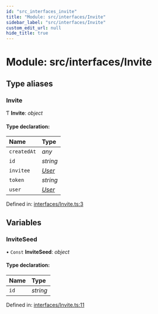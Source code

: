 ```yaml
---
id: "src_interfaces_invite"
title: "Module: src/interfaces/Invite"
sidebar_label: "src/interfaces/Invite"
custom_edit_url: null
hide_title: true
---
```


# Module: src/interfaces/Invite

## Type aliases

### Invite

Ƭ **Invite**: *object*

#### Type declaration:

Name | Type |
:------ | :------ |
`createdAt` | *any* |
`id` | *string* |
`invitee` | [*User*](../interfaces/src_interfaces_user.user.md) |
`token` | *string* |
`user` | [*User*](../interfaces/src_interfaces_user.user.md) |

Defined in: [interfaces/Invite.ts:3](https://github.com/xr3ngine/xr3ngine/blob/673ad6a5f/packages/common/src/interfaces/Invite.ts#L3)

## Variables

### InviteSeed

• `Const` **InviteSeed**: *object*

#### Type declaration:

Name | Type |
:------ | :------ |
`id` | *string* |

Defined in: [interfaces/Invite.ts:11](https://github.com/xr3ngine/xr3ngine/blob/673ad6a5f/packages/common/src/interfaces/Invite.ts#L11)
